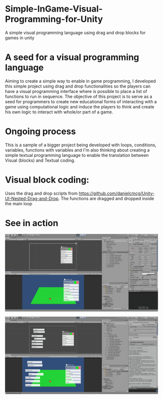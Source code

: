 # Simple-InGame-Visual-Programming-for-Unity
A simple visual programming language using drag and drop blocks for games in unity

# A seed for a visual programming language
Aiming to create a simple way to enable in game programming, I developed this simple project using drag and drop functionalities so the players can have a visual programming interface where is possible to place a list of functions to run in sequence.
The objective of this project is to serve as a seed for programmers to create new educational forms of interacting with a game using computational logic and induce the players to think and create his own logic to interact with whole/or part of a game.

# Ongoing process
This is a sample of a bigger project being developed with loops, conditions, variables, functions with variables and I'm also thinking about creating a simple textual programming language to enable the translation between Visual (blocks) and Textual coding.

# Visual block coding:
Uses the drag and drop scripts from https://github.com/danielcmcg/Unity-UI-Nested-Drag-and-Drop. The functions are dragged and dropped inside the main loop

# See in action
![](gif1.gif)

![](gif2.gif)
